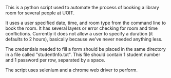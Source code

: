 This is a python script used to automate the process of booking a library room for several people at UOIT.

It uses a user specified date, time, and room type from the command line to book the room. It has several layers or error checking for room and time conflictions. Currently it does not allow a user to specify a duration (it defaults to 2 hours), basically because we've never needed anything less. 

The credentials needed to fill a form should be placed in the same directory in a file called "studentInfo.txt". This file should contain 1 student number and 1 password per row, separated by a space.

The script uses selenium and a chrome web driver to perform.
